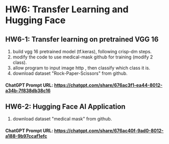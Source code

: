 # HW6: Transfer Learning and Hugging Face

## HW6-1: Transfer learning on pretrained VGG 16
1. build vgg 16 pretrained model (tf.keras), following crisp-dm steps.
2. modify the code to use medical-mask github for training (modify 2 class).
3. allow program to input image http , then classify which class it is.
4. download dataset "Rock-Paper-Scissors" from github.
#### ChatGPT Prompt URL: https://chatgpt.com/share/676ac3f1-ea44-8012-a34b-7f838db38c16

## HW6-2: Hugging Face AI Application
1. download dataset "medical mask" from github.
#### ChatGPT Prompt URL: https://chatgpt.com/share/676ac40f-9ad0-8012-a188-9b97ccaf1efc
